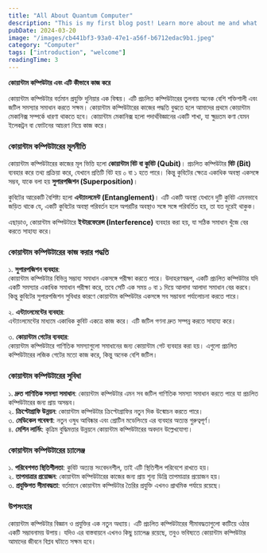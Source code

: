 ```yaml
---
title: "All About Quantum Computer"
description: "This is my first blog post! Learn more about me and what I'll be writing about."
pubDate: 2024-03-20
image: "/images/cb441bf3-93a0-47e1-a56f-b6712edac9b1.jpeg"
category: "Computer"
tags: ["introduction", "welcome"]
readingTime: 3
---
```


**কোয়ান্টাম কম্পিউটার এবং এটি কীভাবে কাজ করে**  

কোয়ান্টাম কম্পিউটার বর্তমান প্রযুক্তি দুনিয়ার এক বিস্ময়। এটি প্রচলিত কম্পিউটারের তুলনায় অনেক বেশি শক্তিশালী এবং জটিল সমস্যার সমাধান করতে সক্ষম। কোয়ান্টাম কম্পিউটারের কাজের পদ্ধতি বুঝতে হলে আমাদের প্রথমে কোয়ান্টাম মেকানিক্স সম্পর্কে ধারণা থাকতে হবে। কোয়ান্টাম মেকানিক্স হলো পদার্থবিজ্ঞানের একটি শাখা, যা ক্ষুদ্রতম কণা যেমন ইলেকট্রন বা ফোটনের আচরণ নিয়ে কাজ করে।  

### **কোয়ান্টাম কম্পিউটারের মূলনীতি**  
কোয়ান্টাম কম্পিউটারের কাজের মূল ভিত্তি হলো **কোয়ান্টাম বিট বা কুবিট (Qubit)**। প্রচলিত কম্পিউটার **বিট (Bit)** ব্যবহার করে তথ্য প্রক্রিয়া করে, যেখানে প্রতিটি বিট হয় ০ বা ১ হতে পারে। কিন্তু কুবিটের ক্ষেত্রে একাধিক অবস্থা একসঙ্গে সম্ভব, যাকে বলা হয় **সুপারপজিশন (Superposition)**।  

কুবিটের আরেকটি বৈশিষ্ট্য হলো **এন্ট্যাংলমেন্ট (Entanglement)**। এটি একটি অবস্থা যেখানে দুটি কুবিট এমনভাবে জড়িত থাকে যে, একটি কুবিটের অবস্থা পরিবর্তন হলে অপরটির অবস্থাও সঙ্গে সঙ্গে পরিবর্তিত হয়, তা যত দূরেই থাকুক।  

এছাড়াও, কোয়ান্টাম কম্পিউটারে **ইন্টারফেরেন্স (Interference)** ব্যবহার করা হয়, যা সঠিক সমাধান খুঁজে বের করতে সাহায্য করে।  

### **কোয়ান্টাম কম্পিউটারের কাজ করার পদ্ধতি**  
১. **সুপারপজিশন ব্যবহার**:  
কোয়ান্টাম কম্পিউটার বিভিন্ন সম্ভাব্য সমাধান একসঙ্গে পরীক্ষা করতে পারে। উদাহরণস্বরূপ, একটি প্রচলিত কম্পিউটার যদি একটি সমস্যার একাধিক সমাধান পরীক্ষা করে, তবে সেটি এক সময় ০ বা ১ দিয়ে আলাদা আলাদা সমাধান বের করবে। কিন্তু কুবিটের সুপারপজিশন সুবিধার কারণে কোয়ান্টাম কম্পিউটার একসঙ্গে সব সম্ভাবনা পর্যালোচনা করতে পারে।  

২. **এন্ট্যাংলমেন্টের ব্যবহার**:  
এন্ট্যাংলমেন্টের মাধ্যমে একাধিক কুবিট একত্রে কাজ করে। এটি জটিল গণনা দ্রুত সম্পন্ন করতে সাহায্য করে।  

৩. **কোয়ান্টাম গেটের ব্যবহার**:  
কোয়ান্টাম কম্পিউটারে গাণিতিক সমস্যাগুলো সমাধানের জন্য কোয়ান্টাম গেট ব্যবহার করা হয়। এগুলো প্রচলিত কম্পিউটারের লজিক গেটের মতো কাজ করে, কিন্তু অনেক বেশি জটিল।  

### **কোয়ান্টাম কম্পিউটারের সুবিধা**  
১. **দ্রুত গাণিতিক সমস্যা সমাধান**: কোয়ান্টাম কম্পিউটার এমন সব জটিল গাণিতিক সমস্যা সমাধান করতে পারে যা প্রচলিত কম্পিউটারের জন্য প্রায় অসম্ভব।  
২. **ক্রিপ্টোগ্রাফি উন্নয়ন**: কোয়ান্টাম কম্পিউটার ক্রিপ্টোগ্রাফির নতুন দিক উন্মোচন করতে পারে।  
৩. **মেডিকেল গবেষণা**: নতুন ওষুধ আবিষ্কার এবং প্রোটিন মডেলিংয়ে এর ব্যবহার অত্যন্ত গুরুত্বপূর্ণ।  
৪. **মেশিন লার্নিং**: কৃত্রিম বুদ্ধিমত্তার উন্নয়নে কোয়ান্টাম কম্পিউটারের অবদান উল্লেখযোগ্য।  

### **কোয়ান্টাম কম্পিউটারের চ্যালেঞ্জ**  
১. **পরিবেশগত স্থিতিশীলতা**: কুবিট অত্যন্ত সংবেদনশীল, তাই এটি স্থিতিশীল পরিবেশে রাখতে হয়।  
২. **তাপমাত্রার প্রয়োজন**: কোয়ান্টাম কম্পিউটারের কাজের জন্য প্রায় শূন্য ডিগ্রি তাপমাত্রার প্রয়োজন হয়।  
৩. **প্রযুক্তিগত সীমাবদ্ধতা**: বর্তমানে কোয়ান্টাম কম্পিউটার তৈরির প্রযুক্তি এখনও প্রাথমিক পর্যায়ে রয়েছে।  

### **উপসংহার**  
কোয়ান্টাম কম্পিউটার বিজ্ঞান ও প্রযুক্তির এক নতুন অধ্যায়। এটি প্রচলিত কম্পিউটারের সীমাবদ্ধতাগুলো কাটিয়ে ওঠার একটি সম্ভাবনাময় উপায়। যদিও এর বাস্তবায়নে এখনও কিছু চ্যালেঞ্জ রয়েছে, তবুও ভবিষ্যতে কোয়ান্টাম কম্পিউটার আমাদের জীবনে বিপ্লব ঘটাতে সক্ষম হবে। 
